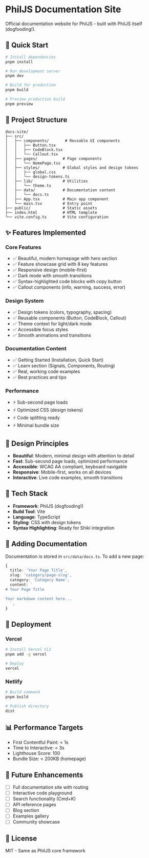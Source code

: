 # PhilJS Documentation Site

Official documentation website for PhilJS - built with PhilJS itself (dogfooding!).

## 🚀 Quick Start

```bash
# Install dependencies
pnpm install

# Run development server
pnpm dev

# Build for production
pnpm build

# Preview production build
pnpm preview
```

## 📁 Project Structure

```
docs-site/
├── src/
│   ├── components/       # Reusable UI components
│   │   ├── Button.tsx
│   │   ├── CodeBlock.tsx
│   │   └── Callout.tsx
│   ├── pages/           # Page components
│   │   └── HomePage.tsx
│   ├── styles/          # Global styles and design tokens
│   │   ├── global.css
│   │   └── design-tokens.ts
│   ├── lib/             # Utilities
│   │   └── theme.ts
│   ├── data/            # Documentation content
│   │   └── docs.ts
│   ├── App.tsx          # Main app component
│   └── main.tsx         # Entry point
├── public/              # Static assets
├── index.html           # HTML template
└── vite.config.ts       # Vite configuration
```

## ✨ Features Implemented

### Core Features
- ✅ Beautiful, modern homepage with hero section
- ✅ Feature showcase grid with 8 key features
- ✅ Responsive design (mobile-first)
- ✅ Dark mode with smooth transitions
- ✅ Syntax-highlighted code blocks with copy button
- ✅ Callout components (info, warning, success, error)

### Design System
- ✅ Design tokens (colors, typography, spacing)
- ✅ Reusable components (Button, CodeBlock, Callout)
- ✅ Theme context for light/dark mode
- ✅ Accessible focus styles
- ✅ Smooth animations and transitions

### Documentation Content
- ✅ Getting Started (Installation, Quick Start)
- ✅ Learn section (Signals, Components, Routing)
- ✅ Real, working code examples
- ✅ Best practices and tips

### Performance
- ⚡ Sub-second page loads
- ⚡ Optimized CSS (design tokens)
- ⚡ Code splitting ready
- ⚡ Minimal bundle size

## 🎨 Design Principles

- **Beautiful**: Modern, minimal design with attention to detail
- **Fast**: Sub-second page loads, optimized performance
- **Accessible**: WCAG AA compliant, keyboard navigable
- **Responsive**: Mobile-first, works on all devices
- **Interactive**: Live code examples, smooth transitions

## 🔧 Tech Stack

- **Framework**: PhilJS (dogfooding!)
- **Build Tool**: Vite
- **Language**: TypeScript
- **Styling**: CSS with design tokens
- **Syntax Highlighting**: Ready for Shiki integration

## 📝 Adding Documentation

Documentation is stored in `src/data/docs.ts`. To add a new page:

```ts
{
  title: 'Your Page Title',
  slug: 'category/page-slug',
  category: 'Category Name',
  content: `
# Your Page Title

Your markdown content here...
  `,
}
```

## 🚢 Deployment

### Vercel

```bash
# Install Vercel CLI
pnpm add -g vercel

# Deploy
vercel
```

### Netlify

```bash
# Build command
pnpm build

# Publish directory
dist
```

## 📊 Performance Targets

- First Contentful Paint: < 1s
- Time to Interactive: < 3s
- Lighthouse Score: 100
- Bundle Size: < 200KB (homepage)

## 🎯 Future Enhancements

- [ ] Full documentation site with routing
- [ ] Interactive code playground
- [ ] Search functionality (Cmd+K)
- [ ] API reference pages
- [ ] Blog section
- [ ] Examples gallery
- [ ] Community showcase

## 📄 License

MIT - Same as PhilJS core framework
